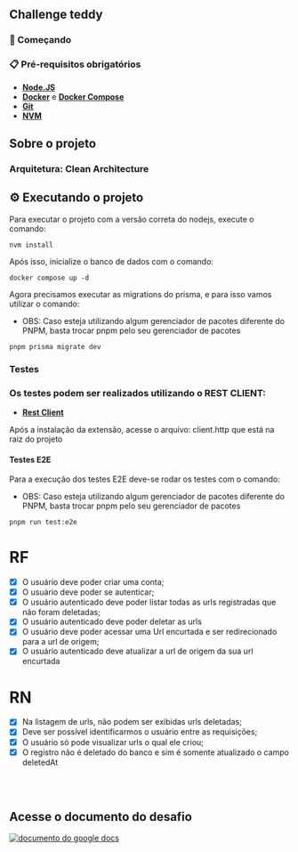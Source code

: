 ## Challenge teddy

### 🚀 Começando

### 📋 Pré-requisitos obrigatórios

- **[Node.JS](https://www.python.org/downloads/release/python-392/)**
- **[Docker](https://docs.docker.com/desktop/)** e **[Docker Compose](https://docs.docker.com/compose/)**
- **[Git](https://git-scm.com/)**
- **[NVM](https://github.com/nvm-sh/nvm)**

## Sobre o projeto
### Arquitetura: Clean Architecture

## ⚙️ Executando o projeto

Para executar o projeto com a versão correta do nodejs, execute o comando:
```
nvm install
```

Após isso, inicialize o banco de dados com o comando:

```
docker compose up -d 
```

Agora precisamos executar as migrations do prisma, e para isso vamos utilizar o comando:

- OBS: Caso esteja utilizando algum gerenciador de pacotes diferente do PNPM, basta trocar pnpm pelo seu gerenciador de pacotes

```
pnpm prisma migrate dev
```

### Testes
### Os testes podem ser realizados utilizando o REST CLIENT:

- **[Rest Client](https://marketplace.visualstudio.com/items?itemName=humao.rest-client)**

Após a instalação da extensão, acesse o arquivo: client.http que está na raiz do projeto

#### Testes E2E
Para a execução dos testes E2E deve-se rodar os testes com o comando: 
- OBS: Caso esteja utilizando algum gerenciador de pacotes diferente do PNPM, basta trocar pnpm pelo seu gerenciador de pacotes

```
pnpm run test:e2e
```

# RF

- [x] O usuário deve poder criar uma conta;
- [x] O usuário deve poder se autenticar;
- [x] O usuário autenticado deve poder listar todas as urls registradas que não foram deletadas;
- [x] O usuário autenticado deve poder deletar as urls
- [x] O usuário deve poder acessar uma Url encurtada e ser redirecionado para a url de origem;
- [x] O usuário autenticado deve atualizar a url de origem da sua url encurtada

# RN

- [x] Na listagem de urls, não podem ser exibidas urls deletadas;
- [x] Deve ser possível identificarmos o usuário entre as requisições;
- [x] O usuário só pode visualizar urls o qual ele criou;
- [x] O registro não é deletado do banco e sim é somente atualizado o campo deletedAt

<!--START_SECTION:footer-->

<br />
<br />

<p align="center">
  <h2>Acesse o documento do desafio</h2>
  <a href="https://docs.google.com/document/d/1eZpPju0EHUO5tzGgi3J3G0dtGX8G9i6eh1FU39WYg2M/editt" target="_blank">
    <img align="center" src="https://teddydigital.io/wp-content/uploads/2023/10/logo-preto-2048x992.png" alt="documento do google docs"/>
  </a>
</p>

<!--END_SECTION:footer-->